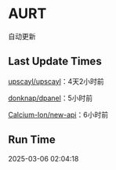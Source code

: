 # AURT

自动更新


## Last Update Times

[upscayl/upscayl](https://github.com/upscayl/upscayl)：4天2小时前

[donknap/dpanel](https://github.com/donknap/dpanel)：5小时前

[Calcium-Ion/new-api](https://github.com/Calcium-Ion/new-api)：6小时前


## Run Time
2025-03-06 02:04:18
